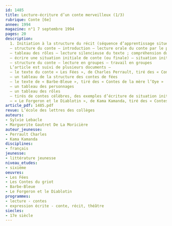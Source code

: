 ```yaml
---
id: 1485
title: Lecture-écriture d’un conte merveilleux (1/3)
rubrique: Conte [6e]
annee: 1994
magazine: n°1 7 septembre 1994
pages: 20
description: 
  1. Initiation à la structure du récit (séquence d’apprentissage située en début d’année scolaire)
  – structure du conte – introduction – lecture orale du conte par le professeur ; représentations à propos du conte merveilleux ; compréhension du texte ; tableau de structure (lieux, temps, personnages, héros, action, etc.)
  – tableau des rôles – lecture silencieuse du texte ; compréhension du texte ; les personnages ; le héros ; l’épreuve ; les aides et les opposants ; situation finale
  – écrire une situation initiale de conte (ou finale) – situation initiale ; situation finale
  – structure du conte – lecture en groupes – travail en groupes
  L’article est suivi de plusieurs documents – 
  – le texte du conte « Les Fées », de Charles Perrault, tiré des « Contes de la mère l’Oye »
  – un tableau de la structure des contes de fées
  – le texte de « Barbe-Bleue », tiré des « Contes de la mère l’Oye »
  – un tableau des personnages
  – un tableau des rôles
  – tirés de contes célèbres, des exemples d’écriture de situation initiale ou finale
  – « Le Forgeron et le Diablotin », de Kama Kamanda, tiré des « Contes du griot »
article_pdf: 1485.pdf
revue: L’école des lettres des collèges
auteurs:
- Sylvie Lebacle
- Marguerite Gautret De La Moricière
auteur_jeunesse:
- Perrault Charles
- Kama Kamanda
disciplines:
- français
jeunesse:
- littérature jeunesse
niveau_etudes:
- sixième
oeuvres:
- Les Fées
- Les Contes du griot
- Barbe-Bleue
- Le Forgeron et le Diablotin
programmes:
- lecture - contes
- expression écrite - conte, récit, théâtre
siecles:
- 17e siècle
---
```

